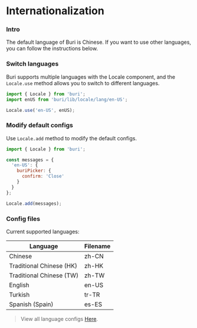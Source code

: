 # Internationalization

### Intro

The default language of Buri is Chinese. If you want to use other languages, you can follow the instructions below.

### Switch languages

Buri supports multiple languages with the Locale component, and the `Locale.use` method allows you to switch to different languages.

```js
import { Locale } from 'buri';
import enUS from 'buri/lib/locale/lang/en-US';

Locale.use('en-US', enUS);
```

### Modify default configs

Use `Locale.add` method to modify the default configs.

```js
import { Locale } from 'buri';

const messages = {
  'en-US': {
    buriPicker: {
      confirm: 'Close'
    }
  }
};

Locale.add(messages);
```

### Config files

Current supported languages:

| Language | Filename |
|------|------|
| Chinese | zh-CN |
| Traditional Chinese (HK) | zh-HK |
| Traditional Chinese (TW) | zh-TW |
| English | en-US |
| Turkish | tr-TR |
| Spanish (Spain) | es-ES |

> View all language configs [Here](https://github.com/flykizz/buri/tree/dev/src/locale/lang).
